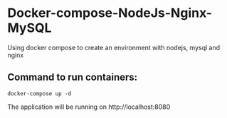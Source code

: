 # Docker-compose-NodeJs-Nginx-MySQL

Using docker compose to create an environment with nodejs, mysql and nginx

## Command to run containers:

```
docker-compose up -d
```

The application will be running on http://localhost:8080